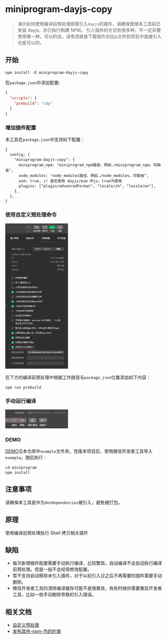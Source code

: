 # miniprogram-dayjs-copy

> 演示如何使用编译前预处理按需引入`dayjs`的插件，请确保使用本工具前已安装 dayjs，并已执行构建 NPM。
> 引入插件的方式有很多种，不一定非要使用哪一种，可以的话，请考虑直接下载插件对应js文件到项目中直接引入也是可以的。

## 开始

```
npm install -D miniprogram-dayjs-copy
```

在`package.json`中添加配置:

```json
{
  "scripts": {
    "prebuild": "cdp"
  }
}
```

### 增加插件配置

本工具在`package.json`中支持如下配置：

```json5
{
  config: {
    "miniprogram-dayjs-copy": {
      miniprogram_npm: "miniprogram_npm路径，例如./miniprogram_npm，可缺省",
      node_modules: "node_modules路径，例如./node_modules，可缺省",
      esm: true, // 是否使用 dayjs/esm 中js，true为使用
      plugins: ["plugin/advancedFormat", "locale/zh", "locale/en"],
    },
  },
}
```

### 使用自定义预处理命令

<p align="left">
  <img width="200" src="docs/images/enable-prebuild.png">
</p>

在下方的编译前预处理中根据工作路径与`package.json`位置添加如下内容：

```
npm run prebuild
```

### 手动运行编译

<p align="left">
  <img width="200" src="docs/images/manual_build.png">
</p>

### DEMO

[DEMO](example)见本仓库中`example`文件夹，克隆本项目后，使用微信开发者工具导入`example`。随后执行：

```
cd miniprogram
npm install
```

## 注意事项

请确保本工具是作为`devDependencies`被引入，避免被打包。

## 原理

使用编译前预处理执行 Shell 拷贝相关插件

## 缺陷

- 每次新增插件配置需要手动执行编译，比较繁琐，自动编译不会自动执行编译前预处理。但是一般不会经常修改配置。
- 暂不支持自动移除未引入插件，对于以前引入过之后不再需要的插件需要手动删除。
- 微信开发者工具的清除编译缓存可能不是很奏效，有些时候你需要重启开发者工具，比如一些手动删除导致的引入错误。

## 相关文档

- [自定义预处理](https://developers.weixin.qq.com/miniprogram/dev/devtools/debug.html#%E8%87%AA%E5%AE%9A%E4%B9%89%E9%A2%84%E5%A4%84%E7%90%86)
- [发布其他-npm-包的约束](https://developers.weixin.qq.com/miniprogram/dev/devtools/npm.html#%E5%8F%91%E5%B8%83%E5%85%B6%E4%BB%96-npm-%E5%8C%85%E7%9A%84%E7%BA%A6%E6%9D%9F)
